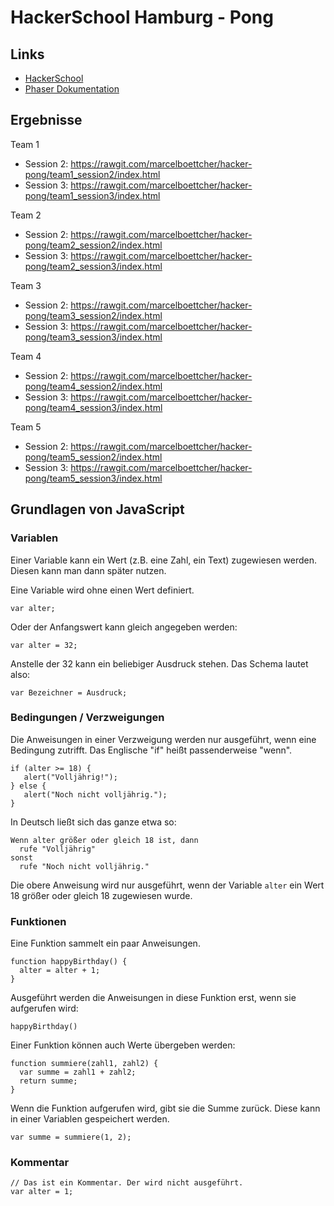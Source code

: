# HackerSchool Hamburg - Pong

## Links
- [HackerSchool](http://www.hacker-school.de)
- [Phaser Dokumentation](http://phaser.io/docs)

## Ergebnisse
Team 1
- Session 2: https://rawgit.com/marcelboettcher/hacker-pong/team1_session2/index.html
- Session 3: https://rawgit.com/marcelboettcher/hacker-pong/team1_session3/index.html

Team 2
- Session 2: https://rawgit.com/marcelboettcher/hacker-pong/team2_session2/index.html
- Session 3: https://rawgit.com/marcelboettcher/hacker-pong/team2_session3/index.html

Team 3
- Session 2: https://rawgit.com/marcelboettcher/hacker-pong/team3_session2/index.html
- Session 3: https://rawgit.com/marcelboettcher/hacker-pong/team3_session3/index.html

Team 4
- Session 2: https://rawgit.com/marcelboettcher/hacker-pong/team4_session2/index.html
- Session 3: https://rawgit.com/marcelboettcher/hacker-pong/team4_session3/index.html

Team 5
- Session 2: https://rawgit.com/marcelboettcher/hacker-pong/team5_session2/index.html
- Session 3: https://rawgit.com/marcelboettcher/hacker-pong/team5_session3/index.html


## Grundlagen	von JavaScript

### Variablen
Einer Variable kann ein Wert (z.B. eine Zahl, ein Text) zugewiesen werden. Diesen kann man dann später nutzen.

Eine Variable wird ohne einen Wert definiert.
```
var alter;
```

Oder der Anfangswert kann gleich angegeben werden:
```
var alter = 32;
```

Anstelle der 32 kann ein beliebiger Ausdruck stehen. Das Schema lautet also:
```
var Bezeichner = Ausdruck;
```



### Bedingungen / Verzweigungen
Die Anweisungen in einer Verzweigung werden nur ausgeführt, wenn eine Bedingung zutrifft. Das Englische "if" heißt passenderweise "wenn".

```
if (alter >= 18) {
   alert("Volljährig!");
} else {
   alert("Noch nicht volljährig.");
}
```
In Deutsch ließt sich das ganze etwa so: 
```
Wenn alter größer oder gleich 18 ist, dann
  rufe "Volljährig"
sonst
  rufe "Noch nicht volljährig."
```
Die obere Anweisung wird nur ausgeführt, wenn der Variable `alter` ein Wert 18 größer oder gleich 18 zugewiesen wurde.


### Funktionen
Eine Funktion sammelt ein paar Anweisungen.

```
function happyBirthday() {
  alter = alter + 1;
}
```
Ausgeführt werden die Anweisungen in diese Funktion erst, wenn sie aufgerufen wird:
```
happyBirthday()
```

Einer Funktion können auch Werte übergeben werden:
```
function summiere(zahl1, zahl2) {
  var summe = zahl1 + zahl2;
  return summe;
}
```

Wenn die Funktion aufgerufen wird, gibt sie die Summe zurück. Diese kann in einer Variablen gespeichert werden.
```
var summe = summiere(1, 2);
```


### Kommentar

```
// Das ist ein Kommentar. Der wird nicht ausgeführt.
var alter = 1;
```
